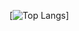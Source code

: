 [![Top Langs](https://github-readme-stats.vercel.app/api/top-langs/?username=brandongallagher1999)]
